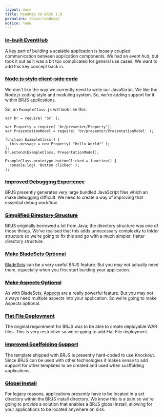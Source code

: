 ```yaml
---
layout: docs
title: Roadmap to BRJS 1.0
permalink: /docs/roadmap/
notice: none
---
```


### ~~[In-built EventHub](https://github.com/BladeRunnerJS/brjs/issues/10)~~

A key part of building a scalable application is loosely coupled communication between application components. We had an event hub, but took it out as it was a bit too complicated for general use cases. We want to add this key concept back in.

### ~~[Node.js style client-side code](https://github.com/BladeRunnerJS/brjs/issues/11)~~

We don't like the way we currently need to write our JavaScript. We like the Node.js coding style and moduling system. So, we're adding support for it within BRJS applications.

So, an `ExampleClass.js` will look like this:

    var br = require( 'br' );

    var Property = require( 'br/presenter/Property');
    var PresentationModel = require( 'br/presenter/PresentationModel' );

    function ExampleClass() {
      this.message = new Property( "Hello World!" );
    };
    br.extend(ExampleClass, PresentationModel);

    ExampleClass.prototype.buttonClicked = function() {
      console.log( 'button clicked' );
    };

### ~~[Improved Debugging Experience](https://github.com/BladeRunnerJS/brjs/issues/46)~~

BRJS presently generates very large bundled JavaScript files which an make debugging difficult. We need to create a way of improving that essential debug workflow.

### ~~[Simplified Directory Structure](https://github.com/BladeRunnerJS/brjs/issues/19)~~

BRJS originally borrowed a lot from Java; the directory structure was one of those things. We've realised that this adds unnecessary complexity to folder structure so we're going to fix this and go with a much simpler, flatter directory structure.

### ~~[Make BladeSets Optional](https://github.com/BladeRunnerJS/brjs/issues/2)~~

[BladeSets](http://bladerunnerjs.org/docs/concepts/bladesets) can be a very useful BRJS feature. But you *may* not actually need them, especially when you first start building your application.

### ~~[Make Aspects Optional](https://github.com/BladeRunnerJS/brjs/issues/17)~~

As with BladeSets, [Aspects](http://bladerunnerjs.org/docs/concepts/aspects) are a really powerful feature. But you may not always need multiple aspects into your application. So we're going to make Aspects optional.

### ~~[Flat File Deployment](https://github.com/BladeRunnerJS/brjs/issues/18)~~

The original requirement for BRJS was to be able to create deployable WAR files. This is very restrictive so we're going to add Flat File deployment.

### ~~[Improved Scaffolding Support](https://github.com/BladeRunnerJS/brjs/issues/126)~~

The template shipped with BRJS is presently hard-coded to use Knockout. Since BRJS can be used with other technologies it makes sense to add support for other templates to be created and used when scaffolding applications.

### ~~[Global Install](https://github.com/BladeRunnerJS/brjs/issues/1)~~

For legacy reasons, applications presently have to be located in a set directory within the BRJS install directory. We know this is a pain so we're going to provide a solution that enables a BRJS global install, allowing for your applications to be located anywhere on disk.
